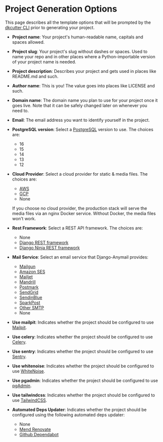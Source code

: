 # Project Generation Options

This page describes all the template options that will be prompted by the [dkcutter CLI](https://github.com/dkshs/dkcutter) prior to generating your project.

- **Project name**: Your project's human-readable name, capitals and spaces allowed.

- **Project slug**: Your project's slug without dashes or spaces. Used to name your repo and in other places where a Python-importable version of your project name is needed.

- **Project description**: Describes your project and gets used in places like README.md and such.

- **Author name**: This is you! The value goes into places like LICENSE and such.

- **Domain name**: The domain name you plan to use for your project once it goes live. Note that it can be safely changed later on whenever you need to.

- **Email**: The email address you want to identify yourself in the project.

- **PostgreSQL version**: Select a [PostgreSQL](https://www.postgresql.org/docs/) version to use. The choices are:

  - 16
  - 15
  - 14
  - 13
  - 12

- **Cloud Provider**: Select a cloud provider for static & media files. The choices are:

  - [AWS](https://aws.amazon.com/s3/)
  - [GCP](https://cloud.google.com/storage)
  - None

  If you choose no cloud provider, the production stack will serve the media files via an nginx Docker service. Without Docker, the media files won't work.

- **Rest Framework**: Select a REST API framework. The choices are:

  - None
  - [Django REST framework](https://www.django-rest-framework.org/)
  - [Django Ninja REST framework](https://django-ninja.rest-framework.com/)

- **Mail Service**: Select an email service that Django-Anymail provides:

  - [Mailgun](https://www.mailgun.com/)
  - [Amazon SES](https://aws.amazon.com/ses/)
  - [Mailjet](https://www.mailjet.com/)
  - [Mandrill](http://mandrill.com/)
  - [Postmark](https://postmarkapp.com/)
  - [SendGrid](https://sendgrid.com/)
  - [SendinBlue](https://www.sendinblue.com/)
  - [SparkPost](https://www.sparkpost.com/)
  - [Other SMTP](https://anymail.readthedocs.io/en/stable/)
  - None

- **Use mailpit**: Indicates whether the project should be configured to use [Mailpit](https://github.com/axllent/mailpit/).

- **Use celery**: Indicates whether the project should be configured to use [Celery](https://github.com/celery/celery).

- **Use sentry**: Indicates whether the project should be configured to use [Sentry](https://github.com/getsentry/sentry).

- **Use whitenoise**: Indicates whether the project should be configured to use [WhiteNoise](https://github.com/evansd/whitenoise).

- **Use pgadmin**: Indicates whether the project should be configured to use [pgAdmin](https://www.pgadmin.org/).

- **Use tailwindcss**: Indicates whether the project should be configured to use [TailwindCSS](https://tailwindcss.com/).

- **Automated Deps Updater**: Indicates whether the project should be configured using the following automated deps updater:

  - None
  - [Mend Renovate](https://docs.renovatebot.com/)
  - [Github Dependabot](https://docs.github.com/code-security/dependabot/dependabot-version-updates/configuration-options-for-the-dependabot.yml-file)
